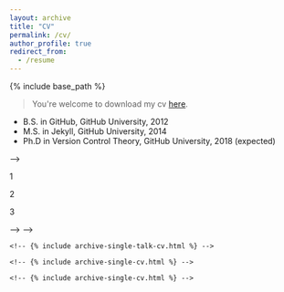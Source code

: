 ```yaml
---
layout: archive
title: "CV"
permalink: /cv/
author_profile: true
redirect_from:
  - /resume
---
```


{% include base_path %}


> You're welcome to download my cv [here](https://lry89757.github.io/files/CV_RunyuLu.pdf).

<!-- <h1 class="col"> -->
<!-- <font color=red>Attention!! Website Constructing, resume is not complete</font> -->
<!-- </h1> -->
<!-- --- -->




<!-- Education -->
<!-- ====== -->
<!-- * B.S. in WuHan, [Huazhong University of Science and Technology](http://english.hust.edu.cn/), 2024(expected) -->
  <!-- * Want to pursure PhD Degree in AI Compiler -->
* B.S. in GitHub, GitHub University, 2012
* M.S. in Jekyll, GitHub University, 2014
* Ph.D in Version Control Theory, GitHub University, 2018 (expected)

<!-- <!-- >###Markdown 字体颜色改变 -->
<!-- >​ -->
<!-- >绿色字体：<font color =green>Markdown</font> -->
<!-- >红色字体：<font color = red>Markdown</font> -->
<!-- >蓝色字体：<font color =blue>Markdown</font> -->
<!-- >​ -->
<!-- >​ -->
<!-- >###Markdown 字体大小改变 -->
<!-- >​ -->
<!-- >size为1：<font size ="1">Markdown</font> -->
<!-- >size为5：<font size = "5">Markdown</font> -->
<!-- >size为10：<font size ="10">Markdown</font> -->
<!-- >​ -->
<!-- >​ -->
<!-- >###Markdown 字体样式改变 -->
<!-- >​ -->
<!-- >微软雅黑字体: <font face ="微软雅黑">Markdown</font> -->
<!-- >宋体字体：<font face = "宋体">Markdown</font> -->
<!-- >楷体字体：<font face ="楷体">Markdown</font> -->
<!-- > -->
<!-- >作者：Z先生点记 -->
<!-- >链接：https://www.zhihu.com/question/21160553/answer/942069774 -->
<!-- >来源：知乎 -->
<!-- >著作权归作者所有。商业转载请联系作者获得授权，非商业转载请注明出处。 -->
<!-- > --> -->

<!-- <h2 class="col"> -->
<!-- <font color=blue>Industrial Experiences</font> -->
<!-- </h2> -->

1
<!-- <div class="section-text col-right"> -->
<!-- <h3><a href="#" style="text-decoration: none;"><span class="emph">Develop High</span> Performance Neural Network Inference Engine</a></h3> -->
<!-- </div> -->

<!-- <div><a href="https://www.tencent.com/en-us/" style="text-decoration: none;">Tencent Company</a> -->
<!-- <font size ="2">&emsp;  &emsp; &emsp; &emsp; &emsp; &emsp; &emsp; &emsp; &emsp; &emsp; &emsp; &emsp; &emsp; &emsp; &emsp; &emsp; &emsp; &emsp; &emsp; &emsp; &emsp; &emsp; &emsp; &emsp; &emsp; &emsp; &emsp; &emsp;&nbsp;ShenZhen, China; June 2022 - Nov. 2022 </font> -->
<!-- </div> -->

<!-- * Project: [ncnn](https://github.com/Tencent/ncnn), an open source project with **17k+** stars in Github -->
<!-- * Role: **Top15 committer** of this project(util `Nov.2022`), 253 committers in total. -->
<!-- * Mentor: [Nihui](https://github.com/nihui)(*with Github **5.6k** followers*) -->
<!-- * Duties included: Write and Optimize operators for ncnn. -->
  <!-- * Mainly aligned with pytorch, some examples I built -->
  <!-- * [GridSample](https://github.com/Tencent/ncnn/pull/4288): Given an input and a flow-field grid, computes the output using input values and pixel locations from grid. -->
  <!-- * [Gelu](https://github.com/Tencent/ncnn/pull/4144): implement `sse/avx/avx512` version of gelu, with a fast version of erfc -->

2
<!-- <div class="section-text col-right"> -->
<!-- <h3><a href="#" style="text-decoration: none;"><span class="emph">Optimize</span> The Backend of LLVM for AI Chips</a></h3> -->
<!-- </div> -->

<!-- <div><a href="https://www.sensetime.com/en" style="text-decoration: none;">Intern @ Sensetime Company</a> -->
<!-- <font size ="2">&emsp;  &emsp; &emsp; &emsp; &emsp; &emsp; &emsp; &emsp; &emsp; &emsp; &emsp; &emsp; &emsp; &emsp; &emsp; &emsp; &emsp; &emsp; &emsp; &emsp; &emsp; &emsp; &emsp; Shanghai, China; April 2023 - Present</font> -->
<!-- </div> -->

<!-- * Role: Intern -->
<!-- * Mentor: WenqiangYin -->
<!-- * Duties included: Write new pass and based on the new AI chips of Sensetime. -->
  <!-- * Such as support the 64-bit Instr -->
  <!-- * ISA like NVIDIA PTX   -->

3
<!-- <div class="section-text col-right"> -->
<!-- <h3><a href="#" style="text-decoration: none;"><span class="emph">Deploy</span> High-FPS AI Models on Arm Chips</a></h3> -->
<!-- </div> -->

<!-- <div><a href="https://en.fiberhome.com/" style="text-decoration: none;"> FiberHome Telecommunication Technologies Company</a> -->
<!-- <font size ="2"> &emsp; &emsp; &emsp; &emsp; &emsp; &emsp; &emsp; &emsp; &emsp; &emsp; &emsp; &emsp; WuHan, China; April 2021 - June.2021</font> -->
<!-- </div> -->

<!-- > Establish a team of 7 undergraduate, 1 postgraduate in total for This Project. -->

<!-- * Role: **Leader** @ [Dian.AI](https://dian.org.cn/) -->
<!-- * Duties included: As the project leader, he is responsible for the whole process of calibration samples, selection, training network (lite-mspn/yolox) and deployment of high-performance Inference Networks to Arm CPU.  -->
<!-- * Mentor: [YayuGao](https://scholar.google.com.hk/citations?user=o42amRcAAAAJ) -->



<!-- <!--  -->
<!-- <div class="row"> -->
<!-- <div class="col"> -->
<!-- <h3><a href="https://hpc.geekpie.club" style="text-decoration: none;">GeekPie_HPC @ ShanghaiTech</a></h3> -->
<!-- </div> -->
<!-- </div> -->
<!-- <div class="row subsection"> -->
<!-- <div class="emph col"> Leader</div> -->
<!-- <div class="col-right light">September 2019 - November 2021</div> -->
<!-- </div> -->
<!-- <div>Establish a team of 16 undergraduate students in total for SCC Competition. -->
<!-- </div> -->
<!-- <div> -->
<!-- <ul class="desc"> -->
<!-- <li> Profile using Arm Forge/Vtune/Perf, tuning scheduler/MPI affinity/OS params/program -->
<!-- parameters </li> -->
<!-- <li> Optimize Fortran/C++/Cuda memory/FS MPI/NCCL/Hovorod communication on 2-8 nodes' server -->
<!-- </li> -->
<!-- <li>Train new members who are interested in system for job-related skills.</li> -->
<!-- </ul></div> -->
<!-- </div> --> -->

<!-- <!-- Skills -->
<!-- ====== -->
<!-- * Skill 1 -->
<!-- * Skill 2 -->
  <!-- * Sub-skill 2.1 -->
  <!-- * Sub-skill 2.2 -->
  <!-- * Sub-skill 2.3 -->
<!-- * Skill 3 --> -->

<!-- Work Experience -->
<!-- ====== -->
  <!-- <ul>{% for post in site.talks %} -->
    <!-- {% include archive-single-talk-cv.html %} -->
  <!-- {% endfor %}</ul> -->
  
<!-- Research Experince -->
<!-- ====== -->
  <!-- <ul>{% for post in site.teaching %} -->
    <!-- {% include archive-single-cv.html %} -->
  <!-- {% endfor %}</ul> -->

<!-- Publications -->
<!-- ====== -->
  <!-- <ul>{% for post in site.publications %} -->
    <!-- {% include archive-single-cv.html %} -->
  <!-- {% endfor %}</ul> -->
   
<!-- Service and leadership -->
<!-- ====== -->
<!-- * Currently signed in to 43 different slack teams -->

